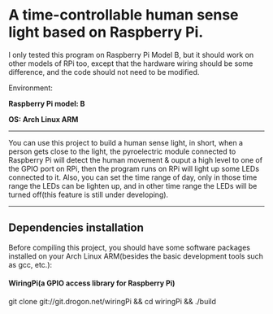 # A time-controllable human sense light based on Raspberry Pi.
I only tested this program on Raspberry Pi Model B, but it should work on other models of RPi too, except that the hardware wiring should be some difference, and the code should not need to be modified.

Environment:

**Raspberry Pi model: B**

**OS: Arch Linux ARM**

****

You can use this project to build a human sense light, in short, when a person gets close to the light, the pyroelectric module connected to Raspberry Pi will detect the human movement & ouput a high level to one of the GPIO port on RPi, then the program runs on RPi will light up some LEDs connected to it.
Also, you can set the time range of day, only in those time range the LEDs can be lighten up, and in other time range the LEDs will be turned off(this feature is still under developing).

****

## Dependencies installation
Before compiling this project, you should have some software packages installed on your Arch Linux ARM(besides the basic development tools such as gcc, etc.):
#### WiringPi(a GPIO access library for Raspberry Pi)
git clone git://git.drogon.net/wiringPi && cd wiringPi && ./build
